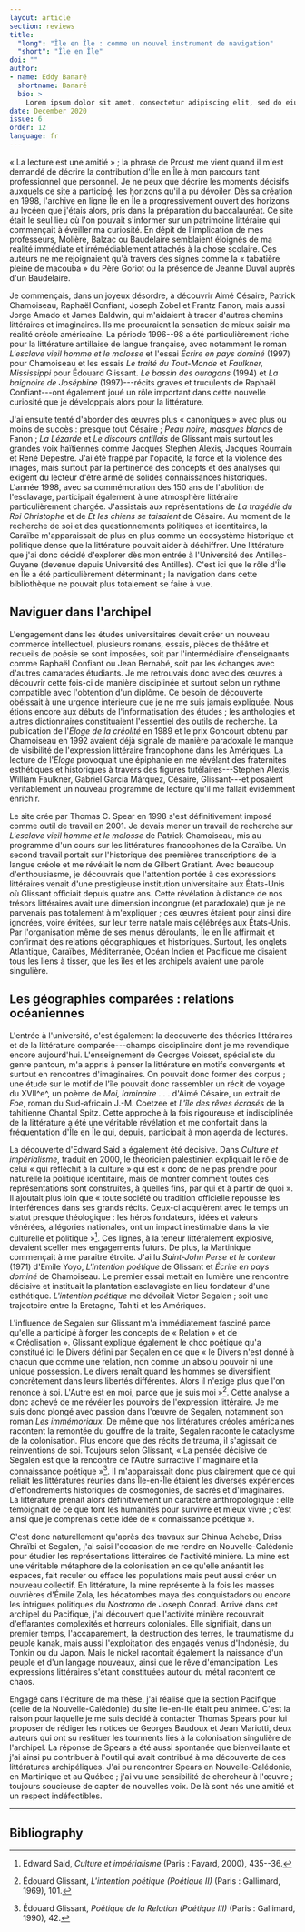 ```yaml
---
layout: article
section: reviews
title: 
  "long": "Île en Île : comme un nouvel instrument de navigation"
  "short": "Île en Île"
doi: ""
author: 
- name: Eddy Banaré 
  shortname: Banaré
  bio: >
    Lorem ipsum dolor sit amet, consectetur adipiscing elit, sed do eiusmod tempor incididunt ut labore et dolore magna aliqua. Enim facilisis gravida neque convallis a cras. Neque gravida in fermentum et. Nullam non nisi est sit. Pulvinar elementum integer enim neque volutpat ac tincidunt vitae. Tellus id interdum velit laoreet id donec ultrices tincidunt. Dolor sit amet consectetur adipiscing. Odio morbi quis commodo odio aenean sed adipiscing diam donec. Scelerisque fermentum dui faucibus in ornare. Cras fermentum odio eu feugiat pretium nibh. Ipsum a arcu cursus vitae congue mauris rhoncus aenean. Sed id semper risus in hendrerit gravida. 
date: December 2020
issue: 6
order: 12
language: fr
---
```


« La lecture est une amitié » ; la phrase de Proust me vient quand il m'est demandé de décrire la contribution d'Île en Île à mon parcours tant professionnel que personnel. Je ne peux que décrire les moments décisifs auxquels ce site a participé, les horizons qu'il a pu dévoiler. Dès sa création en 1998, l'archive en ligne Île en Île a progressivement ouvert des horizons au lycéen que j'étais alors, pris dans la préparation du baccalauréat. Ce site était le seul lieu où l'on pouvait s'informer sur un patrimoine littéraire qui commençait à éveiller ma curiosité. En dépit de l'implication de mes professeurs, Molière, Balzac ou Baudelaire semblaient éloignés de ma réalité immédiate et irrémédiablement attachés à la chose scolaire. Ces auteurs ne me rejoignaient qu'à travers des signes comme la « tabatière pleine de macouba » du Père Goriot ou la présence de Jeanne Duval auprès d'un Baudelaire.

Je commençais, dans un joyeux désordre, à découvrir Aimé Césaire, Patrick Chamoiseau, Raphaël Confiant, Joseph Zobel et Frantz Fanon, mais aussi Jorge Amado et James Baldwin, qui m'aidaient à tracer d'autres chemins littéraires et imaginaires. Ils me procuraient la sensation de mieux saisir ma réalité créole américaine. La période 1996--98 a été particulièrement riche pour la littérature antillaise de langue française, avec notamment le roman *L'esclave vieil homme et le molosse* et l'essai *Écrire en pays dominé* (1997) pour Chamoiseau et les essais *Le traité du Tout-Monde* et *Faulkner, Mississippi* pour Édouard Glissant. *Le bassin des ouragans* (1994) et *La baignoire de Joséphine* (1997)---récits graves et truculents de Raphaël Confiant---ont également joué un rôle important dans cette nouvelle curiosité que je développais alors pour la littérature.

J'ai ensuite tenté d'aborder des œuvres plus « canoniques » avec plus ou moins de succès : presque tout Césaire ; *Peau noire, masques blancs* de Fanon ; *La Lézarde* et *Le discours antillais* de Glissant mais surtout les grandes voix haïtiennes comme Jacques Stephen Alexis, Jacques Roumain et René Depestre. J'ai été frappé par l'opacité, la force et la violence des images, mais surtout par la pertinence des concepts et des analyses qui exigent du lecteur d'être armé de solides connaissances historiques. L'année 1998, avec sa commémoration des 150 ans de l'abolition de l'esclavage, participait également à une atmosphère littéraire particulièrement chargée. J'assistais aux représentations de *La tragédie du Roi Christophe* et de *Et les chiens se taisaient* de Césaire. Au moment de la recherche de soi et des questionnements politiques et identitaires, la Caraïbe m'apparaissait de plus en plus comme un écosystème historique et politique dense que la littérature pouvait aider à déchiffrer. Une littérature que j'ai donc décidé d'explorer dès mon entrée à l'Université des Antilles-Guyane (devenue depuis Université des Antilles). C'est ici que le rôle d'Île en Île a été particulièrement déterminant ; la navigation dans cette bibliothèque ne pouvait plus totalement se faire à vue.

Naviguer dans l'archipel
------------------------

L'engagement dans les études universitaires devait créer un nouveau commerce intellectuel, plusieurs romans, essais, pièces de théâtre et recueils de poésie se sont imposées, soit par l'intermédiaire d'enseignants comme Raphaël Confiant ou Jean Bernabé, soit par les échanges avec d'autres camarades étudiants. Je me retrouvais donc avec des œuvres à découvrir cette fois-ci de manière disciplinée et surtout selon un rythme compatible avec l'obtention d'un diplôme. Ce besoin de découverte obéissait à une urgence intérieure que je ne me suis jamais expliquée. Nous étions encore aux débuts de l'informatisation des études ; les anthologies et autres dictionnaires constituaient l'essentiel des outils de recherche. La publication de l'*Éloge de la créolité* en 1989 et le prix Goncourt obtenu par Chamoiseau en 1992 avaient déjà signalé de manière paradoxale le manque de visibilité de l'expression littéraire francophone dans les Amériques. La lecture de l'*Éloge* provoquait une épiphanie en me révélant des fraternités esthétiques et historiques à travers des figures tutélaires---Stephen Alexis, William Faulkner, Gabriel García Márquez, Césaire, Glissant---et posaient véritablement un nouveau programme de lecture qu'il me fallait évidemment enrichir.

Le site crée par Thomas C. Spear en 1998 s'est définitivement imposé comme outil de travail en 2001. Je devais mener un travail de recherche sur *L'esclave vieil homme et le molosse* de Patrick Chamoiseau, mis au programme d'un cours sur les littératures francophones de la Caraïbe. Un second travail portait sur l'historique des premières transcriptions de la langue créole et me révélait le nom de Gilbert Gratiant. Avec beaucoup d'enthousiasme, je découvrais que l'attention portée à ces expressions littéraires venait d'une prestigieuse institution universitaire aux États-Unis où Glissant officiait depuis quatre ans. Cette révélation à distance de nos trésors littéraires avait une dimension incongrue (et paradoxale) que je ne parvenais pas totalement à m'expliquer ; ces œuvres étaient pour ainsi dire ignorées, voire évitées, sur leur terre natale mais célébrées aux États-Unis. Par l'organisation même de ses menus déroulants, Île en Île affirmait et confirmait des relations géographiques et historiques. Surtout, les onglets Atlantique, Caraïbes, Méditerranée, Océan Indien et Pacifique me disaient tous les liens à tisser, que les îles et les archipels avaient une parole singulière.

Les géographies comparées : relations océaniennes
-------------------------------------------------

L'entrée à l'université, c'est également la découverte des théories littéraires et de la littérature comparée---champs disciplinaire dont je me revendique encore aujourd'hui. L'enseignement de Georges Voisset, spécialiste du genre pantoun, m'a appris à penser la littérature en motifs convergents et surtout en rencontres d'imaginaires. On pouvait donc former des corpus ; une étude sur le motif de l'île pouvait donc rassembler un récit de voyage du XVII^e^, un poème de *Moi, laminaire . . .* d'Aimé Césaire, un extrait de *Foe*, roman du Sud-africain J.-M. Coetzee et *L'île des rêves écrasés* de la tahitienne Chantal Spitz. Cette approche à la fois rigoureuse et indisciplinée de la littérature a été une véritable révélation et me confortait dans la fréquentation d'Île en Île qui, depuis, participait à mon agenda de lectures.

La découverte d'Edward Said a également été décisive. Dans *Culture et impérialisme*, traduit en 2000, le théoricien palestinien expliquait le rôle de celui « qui réfléchit à la culture » qui est « donc de ne pas prendre pour naturelle la politique identitaire, mais de montrer comment toutes ces représentations sont construites, à quelles fins, par qui et à partir de quoi ». Il ajoutait plus loin que « toute société ou tradition officielle repousse les interférences dans ses grands récits. Ceux-ci acquièrent avec le temps un statut presque théologique : les héros fondateurs, idées et valeurs vénérées, allégories nationales, ont un impact inestimable dans la vie culturelle et politique »[^1]. Ces lignes, à la teneur littéralement explosive, devaient sceller mes engagements futurs. De plus, la Martinique commençait à me paraitre étroite. J'ai lu *Saint-John Perse et le conteur* (1971) d'Emile Yoyo, *L'intention poétique* de Glissant et *Écrire en pays dominé* de Chamoiseau. Le premier essai mettait en lumière une rencontre décisive et instituait la plantation esclavagiste en lieu fondateur d'une esthétique. *L'intention poétique* me dévoilait Victor Segalen ; soit une trajectoire entre la Bretagne, Tahiti et les Amériques.

L'influence de Segalen sur Glissant m'a immédiatement fasciné parce qu'elle a participé à forger les concepts de « Relation » et de « Créolisation ». Glissant explique également le choc poétique qu'a constitué ici le Divers défini par Segalen en ce que « le Divers n'est donné à chacun que comme une relation, non comme un absolu pouvoir ni une unique possession. Le divers renaît quand les hommes se diversifient concrètement dans leurs libertés différentes. Alors il n'exige plus que l'on renonce à soi. L'Autre est en moi, parce que je suis moi »[^2]. Cette analyse a donc achevé de me révéler les pouvoirs de l'expression littéraire. Je me suis donc plongé avec passion dans l'œuvre de Segalen, notamment son roman *Les immémoriaux*. De même que nos littératures créoles américaines racontent la remontée du gouffre de la traite, Segalen raconte le cataclysme de la colonisation. Plus encore que des récits de trauma, il s'agissait de réinventions de soi. Toujours selon Glissant, « La pensée décisive de Segalen est que la rencontre de l'Autre surractive l'imaginaire et la connaissance poétique »[^3]. Il m'apparaissait donc plus clairement que ce qui reliait les littératures réunies dans Île-en-Île étaient les diverses expériences d'effondrements historiques de cosmogonies, de sacrés et d'imaginaires. La littérature prenait alors définitivement un caractère anthropologique : elle témoignait de ce que font les humanités pour survivre et mieux vivre ; c'est ainsi que je comprenais cette idée de « connaissance poétique ».

C'est donc naturellement qu'après des travaux sur Chinua Achebe, Driss Chraïbi et Segalen, j'ai saisi l'occasion de me rendre en Nouvelle-Calédonie pour étudier les représentations littéraires de l'activité minière. La mine est une véritable métaphore de la colonisation en ce qu'elle anéantit les espaces, fait reculer ou efface les populations mais peut aussi créer un nouveau collectif. En littérature, la mine représente à la fois les masses ouvrières d'Émile Zola, les hécatombes maya des conquistadors ou encore les intrigues politiques du *Nostromo* de Joseph Conrad. Arrivé dans cet archipel du Pacifique, j'ai découvert que l'activité minière recouvrait d'effarantes complexités et horreurs coloniales. Elle signifiait, dans un premier temps, l'accaparement, la destruction des terres, le traumatisme du peuple kanak, mais aussi l'exploitation des engagés venus d'Indonésie, du Tonkin ou du Japon. Mais le nickel racontait également la naissance d'un peuple et d'un langage nouveaux, ainsi que le rêve d'émancipation. Les expressions littéraires s'étant constituées autour du métal racontent ce chaos.

Engagé dans l'écriture de ma thèse, j'ai réalisé que la section Pacifique (celle de la Nouvelle-Calédonie) du site Ile-en-Ile était peu animée. C'est la raison pour laquelle je me suis décidé à contacter Thomas Spears pour lui proposer de rédiger les notices de Georges Baudoux et Jean Mariotti, deux auteurs qui ont su restituer les tourments liés à la colonisation singulière de l'archipel. La réponse de Spears a été aussi spontanée que bienveillante et j'ai ainsi pu contribuer à l'outil qui avait contribué à ma découverte de ces littératures archipéliques. J'ai pu rencontrer Spears en Nouvelle-Calédonie, en Martinique et au Québec ; j'ai vu une sensibilité de chercheur à l'œuvre ; toujours soucieuse de capter de nouvelles voix. De là sont nés une amitié et un respect indéfectibles.

---

Bibliography
------------

[^1]: Edward Said, *Culture et impérialisme* (Paris : Fayard, 2000),
    435--36.

[^2]: Édouard Glissant, *L'intention poétique (Poétique II)* (Paris :
    Gallimard, 1969), 101.

[^3]: Édouard Glissant, *Poétique de la* *Relation (Poétique III)*
    (Paris : Gallimard, 1990), 42.
